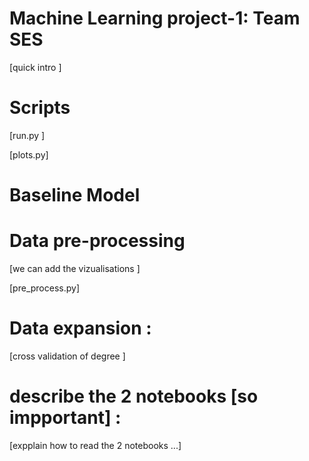 # Machine Learning project-1: Team SES

[quick intro ]

# Scripts

[run.py ]

[plots.py]

# Baseline Model 

# Data pre-processing
[we can add the vizualisations ]

[pre_process.py]

# Data expansion :

[cross validation of degree ]

# describe the 2 notebooks [so impportant] :

[expplain how to read the 2 notebooks ...]
